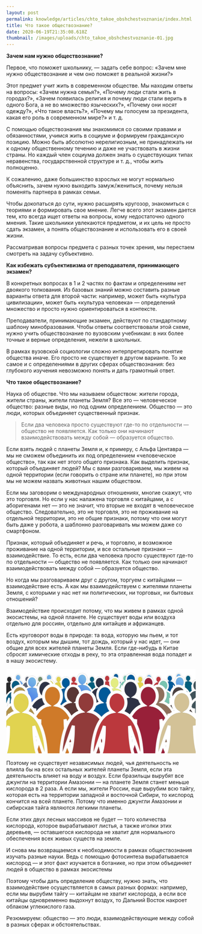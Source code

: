 ```yaml
---
layout: post
permalink: knowledge/articles/chto_takoe_obshchestvoznanie/index.html
title: Что такое обществознание?
date: 2020-06-19T21:35:08.618Z
thumbnail: /images/uploads/chto_takoe_obshchestvoznanie-01.jpg
---
```

**Зачем нам нужно обществознание?**

Первое, что поможет школьнику, — задать себе вопрос: «Зачем мне нужно обществознание и чем оно поможет в реальной жизни?»

Этот предмет учит жить в современном обществе. Мы находим ответы на вопросы: «Зачем нужна семья?», «Почему люди стали жить в городах?», «Зачем появилась религия и почему люди стали верить в одного Бога, а не во множество языческих?», «Почему они носят одежду?», «Что такое власть?», «Почему мы голосуем за президента, какая его роль в современном мире?» и т. д.

С помощью обществознания мы знакомимся со своими правами и обязанностями, учимся жить в социуме и формируем гражданскую позицию. Можно быть абсолютно нерелигиозным, не принадлежать ни к одному общественному течению и даже не участвовать в жизни страны. Но каждый член социума должен знать о существующих типах неравенства, государственной структуре и т. д., чтобы жить полноценно.

К сожалению, даже большинство взрослых не могут нормально объяснить, зачем нужно выходить замуж/жениться, почему нельзя поменять партнера в рамках семьи.

Чтобы докопаться до сути, нужно расширять кругозор, знакомиться с теориями и формировать свое мнение. Легче всего этот экзамен дается тем, кто всегда ищет ответы на вопросы, кому недостаточно одного мнения. Такие школьники увлекаются предметом, и их цель не просто сдать экзамен, а понять обществознание и использовать его в своей жизни.

Рассматривая вопросы предмета с разных точек зрения, мы перестаем смотреть на задачу субъективно.

**Как избежать субъективизма от преподавателя, принимающего экзамен?**

В конкретных вопросах в 1 и 2 частях по фактам и определениям нет двоякого толкования. Из базовых знаний можно составить разные варианты ответа для второй части: например, может быть «культура цивилизации», может быть «культура человека» — определений множество и просто нужно ориентироваться в контексте.

Преподаватели, принимающие экзамен, действуют по стандартному шаблону минобразования. Чтобы ответы соответствовали этой схеме, нужно учить обществознание по вузовским учебникам: в них более точные и верные определения, нежели в школьных.

В рамках вузовской социологии сложно интерпретировать понятие общества иначе. Его просто не существует в другом варианте. То же самое и с определениями в других сферах обществознания: без глубокого изучения невозможно понять и дать грамотный ответ.

**Что такое обществознание?**

Наука об обществе. Что мы называем обществом: жители города, жители страны, жители планеты Земля? Все это — человеческое общество: разные виды, но под одним определением. Общество — это люди, которых объединяет существенный признак.

>Если два человека просто существуют где-то по отдельности — общество не появляется. Как только они начинают взаимодействовать между собой — образуется общество.

Если взять людей с планеты Земля и, к примеру, с Альфа Центавра — мы не сможем объединить их под определением «человеческое общество», так как нет этого общего признака. Как выделить признак, который объединяет людей? Мы с вами разговариваем, мы живем на одной территории (если говорить о стране или планете), но при этом мы не можем назвать животных нашим обществом.

Если мы заговорим о международных отношениях, многие скажут, что это торговля. Но если у нас налажена торговля с китайцами, а с аборигенами нет — это не значит, что вторые не входят в человеческое общество. Следовательно, это не торговля, это не проживание на отдельной территории, это не общие признаки, потому что они могут быть даже у робота, а шаблонно разговаривать мы можем даже со смартфоном.

Признак, который объединяет и речь, и торговлю, и возможное проживание на одной территории, и все остальные признаки — взаимодействие. То есть, если два человека просто существуют где-то по отдельности — общество не появляется. Как только они начинают взаимодействовать между собой — образуется общество.

Но когда мы разговариваем друг с другом, торгуем с китайцами — взаимодействие есть. А как мы взаимодействуем с жителями планеты Земля, с которыми у нас нет ни политических, ни торговых, ни бытовых отношений?

Взаимодействие происходит потому, что мы живем в рамках одной экосистемы, на одной планете. Не существует воды или воздуха отдельно для россиян, отдельно для китайцев и африканцев.

Есть круговорот воды в природе: та вода, которую мы пьем, и тот воздух, которым мы дышим, тот дождь, который у нас идет, — они общие для всех жителей планеты Земля. Если где-нибудь в Китае сбросят химические отходы в реку, то эта отравленная вода попадет и в нашу экосистему.

![](/images/uploads/chto_takoe_obshchestvoznanie-02.jpg)

Поэтому не существует независимых людей, чья деятельность не влияла бы на всех остальных жителей планеты Земля, если эта деятельность влияет на воду и воздух. Если бразильцы вырубят все джунгли на территории Амазонии — на планете Земля станет меньше кислорода в 2 раза. А если мы, жители России, еще вырубим всю тайгу, которая есть на территории западной и восточной Сибири, то кислород кончится на всей планете. Потому что именно джунгли Амазонии и сибирская тайга являются легкими планеты.

Если этих двух лесных массивов не будет — того количества кислорода, которое вырабатывают листья, а также иголки этих деревьев, — оставшегося кислорода не хватит для нормального обеспечения всех живых существ на земле.

И снова мы возвращаемся к необходимости в рамках обществознания изучать разные науки. Ведь с помощью фотосинтеза вырабатывается кислород — и этот факт изучается в ботанике, но при этом объединяет людей в общество в рамках экосистемы

Поэтому чтобы дать определение обществу, нужно знать, что взаимодействие осуществляется в самых разных формах: например, если мы вырубим тайгу — китайцам не хватит кислорода, а если все китайцы одновременно выдохнут воздух, то Дальний Восток накроет облаком углекислого газа.

Резюмируем: общество — это люди, взаимодействующие между собой в разных сферах и обстоятельствах.